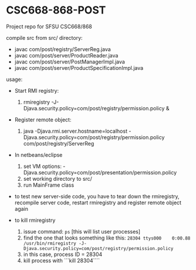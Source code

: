 # CSC668-868-POST
Project repo for SFSU CSC668/868

compile src from src/ directory:
*  javac com/post/registry/ServerReg.java
*  javac com/post/server/ProductReader.java
*  javac com/post/server/PostManagerImpl.java
*  javac com/post/server/ProductSpecificationImpl.java 

usage:
* Start RMI registry:
  1. rmiregistry -J-Djava.security.policy=com/post/registry/permission.policy &
* Register remote object:
  1.  java -Djava.rmi.server.hostname=localhost -Djava.security.policy=com/post/registry/permission.policy com/post/registry/ServerReg
* In netbeans/eclipse
  1.  set VM options:  -Djava.security.policy=com/post/presentation/permission.policy
  2.  set working directory to src/    
  2.  run MainFrame class

* to test new server-side code, you have to tear down the rmiregistry, recompile server code, restart rmiregistry and register remote object again
* to kill rmiregistry
  1.  issue command: ```ps```    [this will list user processes]
  2.  find the one that looks something like this: ```28304 ttys000    0:00.88 /usr/bin/rmiregistry -J-Djava.security.policy=com/post/registry/permission.policy```
  3.  in this case, process ID = 28304
  4.  kill process with ```kill 28304````
